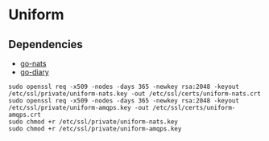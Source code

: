 # Uniform

## Dependencies

* [go-nats](https://github.com/nats-io/nats.go)
* [go-diary](https://github.com/go-diary/diary)

```
sudo openssl req -x509 -nodes -days 365 -newkey rsa:2048 -keyout /etc/ssl/private/uniform-nats.key -out /etc/ssl/certs/uniform-nats.crt
sudo openssl req -x509 -nodes -days 365 -newkey rsa:2048 -keyout /etc/ssl/private/uniform-amqps.key -out /etc/ssl/certs/uniform-amqps.crt
sudo chmod +r /etc/ssl/private/uniform-nats.key
sudo chmod +r /etc/ssl/private/uniform-amqps.key
```